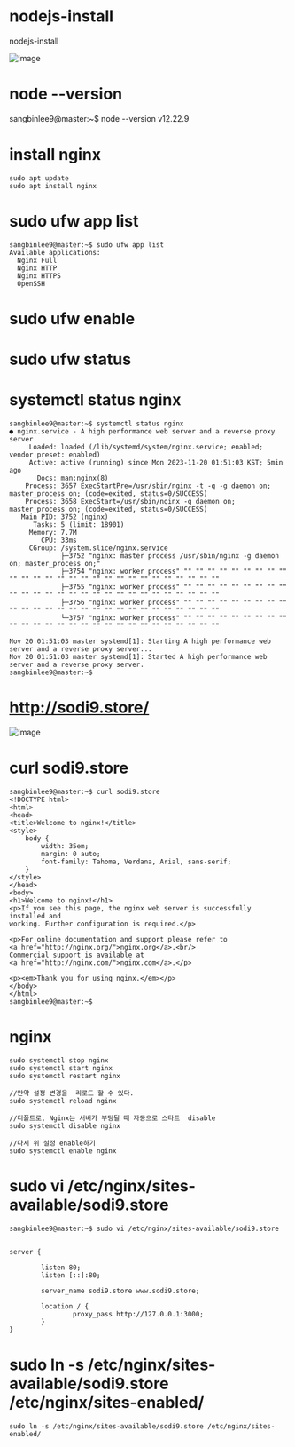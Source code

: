 # nodejs-install
nodejs-install


![image](https://github.com/sangbinlee/nodejs-install/assets/4024414/8df787ca-e894-435f-b253-e6d5decce4c7)







# node --version
  sangbinlee9@master:~$ node --version
  v12.22.9


# install nginx
    sudo apt update
    sudo apt install nginx




# sudo ufw app list
    sangbinlee9@master:~$ sudo ufw app list
    Available applications:
      Nginx Full
      Nginx HTTP
      Nginx HTTPS
      OpenSSH


# sudo ufw enable

# sudo ufw status





#  systemctl status nginx
    
    sangbinlee9@master:~$ systemctl status nginx
    ● nginx.service - A high performance web server and a reverse proxy server
         Loaded: loaded (/lib/systemd/system/nginx.service; enabled; vendor preset: enabled)
         Active: active (running) since Mon 2023-11-20 01:51:03 KST; 5min ago
           Docs: man:nginx(8)
        Process: 3657 ExecStartPre=/usr/sbin/nginx -t -q -g daemon on; master_process on; (code=exited, status=0/SUCCESS)
        Process: 3658 ExecStart=/usr/sbin/nginx -g daemon on; master_process on; (code=exited, status=0/SUCCESS)
       Main PID: 3752 (nginx)
          Tasks: 5 (limit: 18901)
         Memory: 7.7M
            CPU: 33ms
         CGroup: /system.slice/nginx.service
                 ├─3752 "nginx: master process /usr/sbin/nginx -g daemon on; master_process on;"
                 ├─3754 "nginx: worker process" "" "" "" "" "" "" "" "" "" "" "" "" "" "" "" "" "" "" "" "" "" "" "" "" "" "" ""
                 ├─3755 "nginx: worker process" "" "" "" "" "" "" "" "" "" "" "" "" "" "" "" "" "" "" "" "" "" "" "" "" "" "" ""
                 ├─3756 "nginx: worker process" "" "" "" "" "" "" "" "" "" "" "" "" "" "" "" "" "" "" "" "" "" "" "" "" "" "" ""
                 └─3757 "nginx: worker process" "" "" "" "" "" "" "" "" "" "" "" "" "" "" "" "" "" "" "" "" "" "" "" "" "" "" ""
    
    Nov 20 01:51:03 master systemd[1]: Starting A high performance web server and a reverse proxy server...
    Nov 20 01:51:03 master systemd[1]: Started A high performance web server and a reverse proxy server.
    sangbinlee9@master:~$






# http://sodi9.store/


![image](https://github.com/sangbinlee/nodejs-install/assets/4024414/eb0e7eab-f552-46a9-858d-62e4746335c9)






#  curl sodi9.store
    
    sangbinlee9@master:~$ curl sodi9.store
    <!DOCTYPE html>
    <html>
    <head>
    <title>Welcome to nginx!</title>
    <style>
        body {
            width: 35em;
            margin: 0 auto;
            font-family: Tahoma, Verdana, Arial, sans-serif;
        }
    </style>
    </head>
    <body>
    <h1>Welcome to nginx!</h1>
    <p>If you see this page, the nginx web server is successfully installed and
    working. Further configuration is required.</p>
    
    <p>For online documentation and support please refer to
    <a href="http://nginx.org/">nginx.org</a>.<br/>
    Commercial support is available at
    <a href="http://nginx.com/">nginx.com</a>.</p>
    
    <p><em>Thank you for using nginx.</em></p>
    </body>
    </html>
    sangbinlee9@master:~$



# nginx

    sudo systemctl stop nginx
    sudo systemctl start nginx
    sudo systemctl restart nginx
    
    //만약 설정 변경을  리로드 할 수 있다. 
    sudo systemctl reload nginx
    
    //디폴트로, Nginx는 서버가 부팅될 때 자동으로 스타트  disable 
    sudo systemctl disable nginx
    
    //다시 위 설정 enable하기
    sudo systemctl enable nginx







#  sudo vi /etc/nginx/sites-available/sodi9.store

    sangbinlee9@master:~$ sudo vi /etc/nginx/sites-available/sodi9.store
    
    
    server {
    
            listen 80;
            listen [::]:80;
    
            server_name sodi9.store www.sodi9.store;
    
            location / {
                    proxy_pass http://127.0.0.1:3000;
            }
    }





#  sudo ln -s /etc/nginx/sites-available/sodi9.store /etc/nginx/sites-enabled/
    sudo ln -s /etc/nginx/sites-available/sodi9.store /etc/nginx/sites-enabled/




# 
# 
# 
# 
# 
# 
# 
# 
# 
# 
# 
# 
# 
# 
# 
# 
# 
# 
# 
# 
# 
# 
# 
# 
# 
# 
# 
# 
# 
# 
# 
# 
# 






